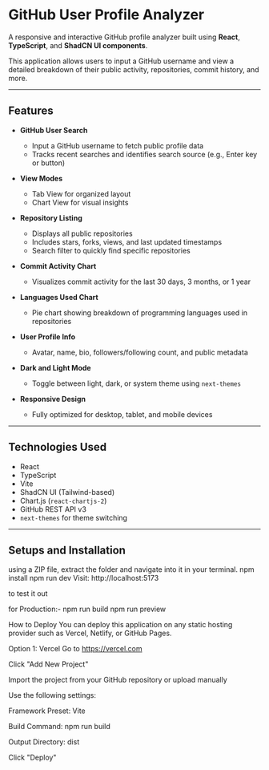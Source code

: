 # GitHub User Profile Analyzer

A responsive and interactive GitHub profile analyzer built using **React**, **TypeScript**, and **ShadCN UI components**.

This application allows users to input a GitHub username and view a detailed breakdown of their public activity, repositories, commit history, and more.

---

## Features

- **GitHub User Search**

  - Input a GitHub username to fetch public profile data
  - Tracks recent searches and identifies search source (e.g., Enter key or button)

- **View Modes**

  - Tab View for organized layout
  - Chart View for visual insights

- **Repository Listing**

  - Displays all public repositories
  - Includes stars, forks, views, and last updated timestamps
  - Search filter to quickly find specific repositories

- **Commit Activity Chart**

  - Visualizes commit activity for the last 30 days, 3 months, or 1 year

- **Languages Used Chart**

  - Pie chart showing breakdown of programming languages used in repositories

- **User Profile Info**

  - Avatar, name, bio, followers/following count, and public metadata

- **Dark and Light Mode**

  - Toggle between light, dark, or system theme using `next-themes`

- **Responsive Design**
  - Fully optimized for desktop, tablet, and mobile devices

---

## Technologies Used

- React
- TypeScript
- Vite
- ShadCN UI (Tailwind-based)
- Chart.js (`react-chartjs-2`)
- GitHub REST API v3
- `next-themes` for theme switching

---

## Setups and Installation

using a ZIP file, extract the folder and navigate into it in your terminal.
npm install
npm run dev
Visit: http://localhost:5173

to test it out

for Production:-
npm run build
npm run preview

How to Deploy
You can deploy this application on any static hosting provider such as Vercel, Netlify, or GitHub Pages.

Option 1: Vercel
Go to https://vercel.com

Click "Add New Project"

Import the project from your GitHub repository or upload manually

Use the following settings:

Framework Preset: Vite

Build Command: npm run build

Output Directory: dist

Click "Deploy"
